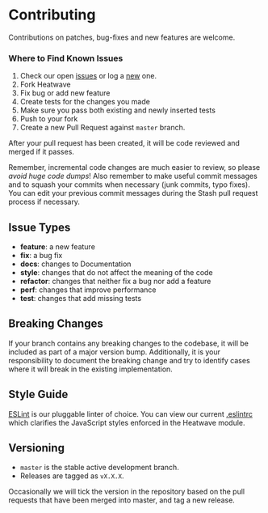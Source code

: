 # Contributing
Contributions on patches, bug-fixes and new features are welcome.

### Where to Find Known Issues
1. Check our open [issues][issues-url] or log a [new][new-issue-url] one.
2. Fork Heatwave
3. Fix bug or add new feature
4. Create tests for the changes you made
5. Make sure you pass both existing and newly inserted tests
6. Push to your fork
7. Create a new Pull Request against `master` branch. 
 
After your pull request has been created, it will be code reviewed and merged if it passes. 

Remember, incremental code changes are much easier to review, so please _avoid huge code dumps_! Also remember to make useful commit messages and to squash your commits when necessary (junk commits, typo fixes). You can edit your previous commit messages during the Stash pull request process if necessary.

## Issue Types
* **feature**: a new feature
* **fix**: a bug fix
* **docs**: changes to Documentation
* **style**: changes that do not affect the meaning of the code
* **refactor**: changes that neither fix a bug nor add a feature
* **perf**: changes that improve performance
* **test**: changes that add missing tests

## Breaking Changes
If your branch contains any breaking changes to the codebase, it will be included as part of a major version bump. Additionally, it is your responsibility to document the breaking change and try to identify cases where it will break in the existing implementation.

## Style Guide
[ESLint][eslint-url] is our pluggable linter of choice. You can view our current [.eslintrc](.eslintrc) which clarifies the JavaScript styles enforced in the Heatwave module.

## Versioning
- `master` is the stable active development branch.
- Releases are tagged as `vX.X.X`.

Occasionally we will tick the version in the repository based on the pull requests that have been merged into master, and tag a new release.

[eslint-url]: http://eslint.org/docs/rules/
[semver-url]: http://semver.org
[issues-url]: https://github.com/juno-framework/heatwave/issues
[new-issue-url]: https://github.com/juno-framework/heatwave/issues/new
